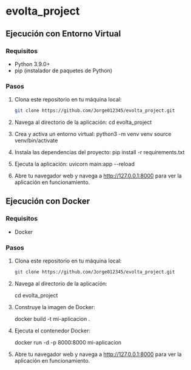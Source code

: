 # evolta_project



## Ejecución con Entorno Virtual

### Requisitos

- Python 3.9.0+
- pip (instalador de paquetes de Python)

### Pasos

1. Clona este repositorio en tu máquina local:

   ```bash
   git clone https://github.com/Jorge012345/evolta_project.git

2. Navega al directorio de la aplicación:
    cd evolta_project


3. Crea y activa un entorno virtual:
    python3 -m venv venv
    source venv/bin/activate

4. Instala las dependencias del proyecto:
    pip install -r requirements.txt


5. Ejecuta la aplicación:
    uvicorn main:app --reload


6. Abre tu navegador web y navega a http://127.0.0.1:8000 para ver la aplicación en funcionamiento.

## Ejecución con Docker

### Requisitos

- Docker

### Pasos

1. Clona este repositorio en tu máquina local:

    ```bash
    git clone https://github.com/Jorge012345/evolta_project.git


2. Navega al directorio de la aplicación:

    cd evolta_project


3. Construye la imagen de Docker:

    docker build -t mi-aplicacion .


4. Ejecuta el contenedor Docker:


    docker run -d -p 8000:8000 mi-aplicacion

5. Abre tu navegador web y navega a http://127.0.0.1:8000 para ver la aplicación en funcionamiento.

